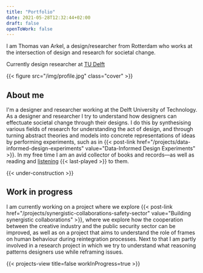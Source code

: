 ```yaml
---
title: "Portfolio"
date: 2021-05-28T12:32:44+02:00
draft: false
openToWork: false
---
```

I am Thomas van Arkel, a design/researcher from Rotterdam who works at the intersection of design and research for societal change.

Currently design researcher at [TU Delft](https://www.tudelft.nl/io/)

{{< figure src="/img/profile.jpg" class="cover" >}}

## About me
I'm a designer and researcher working at the Delft University of Technology. As a designer and researcher I try to understand how designers can effectuate societal change through their designs. I do this by synthesising various fields of research for understanding the act of design, and through turning abstract theories and models into concrete representations of ideas by performing experiments, such as in {{< post-link href="/projects/data-informed-design-experiments" value="Data-Informed Design Experiments" >}}. In my free time I am an avid collector of books and records—as well as reading and [listening](https://www.last.fm/user/thvanarkel) {{< last-played >}} to them.

{{< under-construction >}}

## Work in progress
I am currently working on a project where we explore {{< post-link href="/projects/synergistic-collaborations-safety-sector" value="Building synergistic collaborations" >}}, where we explore how the cooperation between the creative industry and the public security sector can be improved, as well as on a project that aims to understand the role of frames on human behaviour during reintegration processes. Next to that I am partly involved in a research project in which we try to understand what reasoning patterns designers use while reframing issues.

{{< projects-view title=false workInProgress=true >}}

<!-- {{< projects-view >}} -->
